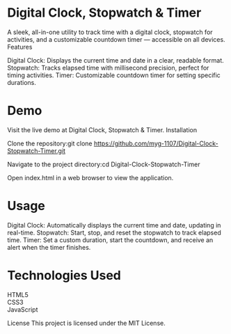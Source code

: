 # Digital Clock, Stopwatch & Timer
A sleek, all-in-one utility to track time with a digital clock, stopwatch for activities, and a customizable countdown timer — accessible on all devices.
Features

Digital Clock: Displays the current time and date in a clear, readable format.
Stopwatch: Tracks elapsed time with millisecond precision, perfect for timing activities.
Timer: Customizable countdown timer for setting specific durations.

# Demo
Visit the live demo at Digital Clock, Stopwatch & Timer.
Installation

Clone the repository:git clone https://github.com/myg-1107/Digital-Clock-Stopwatch-Timer.git


Navigate to the project directory:cd Digital-Clock-Stopwatch-Timer


Open index.html in a web browser to view the application.

# Usage

Digital Clock: Automatically displays the current time and date, updating in real-time.
Stopwatch: Start, stop, and reset the stopwatch to track elapsed time.
Timer: Set a custom duration, start the countdown, and receive an alert when the timer finishes.

# Technologies Used

HTML5 <br>
CSS3<Br>
JavaScript

License
This project is licensed under the MIT License.
